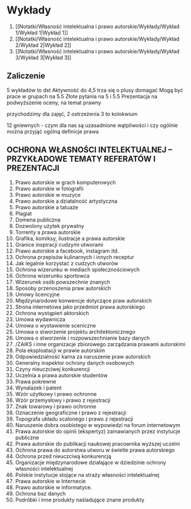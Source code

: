 # Wykłady
1. [[Notatki/Własność intelektualna i prawo autorskie/Wykłady/Wykład 1/Wykład 1|Wykład 1]]
2. [[Notatki/Własność intelektualna i prawo autorskie/Wykłady/Wykład 2/Wykład 2|Wykład 2]]
3. [[Notatki/Własność intelektualna i prawo autorskie/Wykłady/Wykład 3/Wykład 3|Wykład 3]]

## Zaliczenie

5 wykładów to dst
Aktywność do 4,5 trza się o plusy domagać
Mogą być prace w grupach na 5.5
Złote pytania na 5 i 5.5
Prezentacja na podwyższenie oceny, na temat prawny

przychodzimy dla zajęć, 2 ostrzeżenia 3 to kolokwium



12 gniewnych - czym dla nas są uzasadnione wątpliwości i czy ogólnie można przyjąć ogólną definicje prawa


## OCHRONA WŁASNOŚCI INTELEKTUALNEJ – PRZYKŁADOWE TEMATY REFERATÓW I PREZENTACJI 

1. Prawo autorskie w grach komputerowych 
2. Prawo autorskie w fotografii 
3. Prawo autorskie w muzyce 
4. Prawo autorskie a działalność artystyczna 
5. Prawo autorskie a tatuaże 
6. Plagiat 
7. Domena publiczna 
8. Dozwolony użytek prywatny 
9. Torrenty a prawa autorskie 
10. Grafika, komiksy, ilustracje a prawa autorskie 
11. Granice inspiracji cudzymi utworami 
12. Prawo autorskie a facebook, instagram itd. 
13. Ochrona przepisów kulinarnych i innych receptur 
14. Jak legalnie korzystać z cudzych utworów 
15. Ochrona wizerunku w mediach społecznościowych 
16. Ochrona wizerunku sportowca 
17. Wizerunek osób powszechnie znanych 
18. Sposoby przenoszenia praw autorskich 
19. Umowy licencyjne 
20. Międzynarodowe konwencje dotyczące praw autorskich 
21. Strona internetowa jako przedmiot prawa autorskiego 
22. Ochrona wystąpień aktorskich 
23. Umowa wydawnicza 
24. Umowa o wystawienie sceniczne 
25. Umowa o stworzenie projektu architektonicznego 
26. Umowa o stworzenie i rozpowszechnianie bazy danych 
27. /ZAiKS i inne organizacje zbiorowego zarządzania prawami autorskimi 
28. Pola eksploatacji w prawie autorskim 
29. Odpowiedzialność karna za naruszenie praw autorskich 
30. Generalny inspektor ochrony danych osobowych 
31. Czyny nieuczciwej konkurencji 
32. Uczelnia a prawa autorskie studentów 
33. Prawa pokrewne 
34. Wynalazek i patent 
35. Wzór użytkowy i prawo ochronne 
36. Wzór przemysłowy i prawo z rejestracji 
37. Znak towarowy i prawo ochronne 
38. Oznaczenie geograficzne i prawo z rejestracji 
39. Topografa układu scalonego i prawo z rejestracji 
40. Naruszenie dobra osobistego w wypowiedzi na forum internetowym 
41. Prawa autorskie do opinii (ekspertyz) zamawianych przez instytucje publiczne 
42. Prawa autorskie do publikacji naukowej pracownika wyższej uczelni 
43. Ochrona prawa do autorstwa utworu w świetle prawa autorskiego 
44. Ochrona przed nieuczciwą konkurencją  
45. Organizacje międzynarodowe działające w dziedzinie ochrony własności intelektualnej 
46. Polskie instytucje stojące na straży własności intelektualnej 
47. Prawa autorskie w Internecie  
48. Prawo autorskie w informatyce.  
49. Ochrona baz danych 
50. Podróbki i inne produkty naśladujące znane produkty